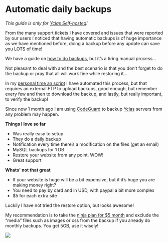 # Automatic daily backups

_This guide is only for  [Yclas Self-hosted](https://yclas.com/)!_


  From the many support tickets I have covered and issues that were reported by our users I noticed that having automatic backups is of huge importance as we have mentioned before, doing a backup before any update can save you LOTS of time!

We have a guide on [how to do backups](Technical-backup-site), but it’s a tiring manual process...

Not pleasant to deal with and the best scenario is that you don’t forget to do the backup or pray that all will work fine while restoring it…

In my  [personal time an script](http://garridodiaz.com/ftp-backup-for-mysql-and-files/)  I have automated this process, but that requires an external FTP to upload backups, good enough, but remember every few and then to download the backup, and lastly, but really important, to verify the backup!

Since now 1 month ago I am using  [CodeGuard](https://mbsy.co/CodeGuard/17761100)  to backup  [Yclas](https://yclas.com/)  servers from any problem may happen.

**Things I love so far**

-   Was really easy to setup
-   They do a daily backup
-   Notification every time there’s a modification on the files (get an email)
-   MySQL backups for 1 DB
-   Restore your website from any point. WOW!
-   Great support

**Whats' not that great**

-   If your website is huge will be a bit expensive, but if it’s huge you are making money right?
-   You need to pay by card and in USD, with paypal a bit more complex
-   $5 for each extra site

Luckily I have not tried the restore option, but looks awesome!

My recommendation is to take the  [ninja plan for $5 month](https://mbsy.co/CodeGuard/17761100)  and exclude the “media” files such as images or css from the backup if you already do monthly backups.  You get 5GB, use it wisely!

![](https://raw.githubusercontent.com/yclas/guides/master/images/hosting.png)
